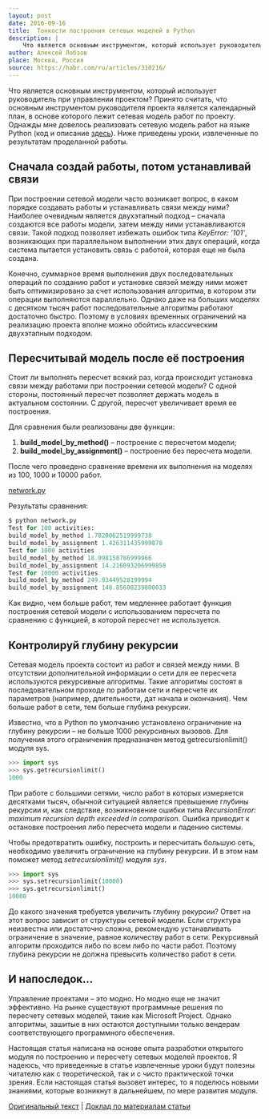 ```yaml
---
layout: post
date: 2016-09-16
title:  Тонкости построения сетевых моделей в Python
description: |
    Что является основным инструментом, который использует руководитель при управлении проектом? Принято считать, что основным инструментом руководителя проекта является календарный план, в основе которого лежит сетевая модель работ по проекту. Однажды мне довелось реализовать сетевую модель работ на языке Python (код и описание <a href="https://github.com/alobzov/predict">здесь</a>). Ниже приведены уроки, извлеченные по результатам проделанной работы.
author: Алексей Лобзов
place: Москва, Россия
source: https://habr.com/ru/articles/310216/
---
```


Что является основным инструментом, который использует руководитель при управлении проектом? Принято считать, что основным инструментом руководителя проекта является календарный план, в основе которого лежит сетевая модель работ по проекту. Однажды мне довелось реализовать сетевую модель работ на языке Python (код и описание [здесь](https://github.com/alobzov/predict)). Ниже приведены уроки, извлеченные по результатам проделанной работы.

## Сначала создай работы, потом устанавливай связи

При построении сетевой модели часто возникает вопрос, в каком порядке создавать работы и устанавливать связи между ними? Наиболее очевидным является двухэтапный подход – сначала создаются все работы модели, затем между ними устанавливаются связи. Такой подход позволяет избежать ошибок типа *KeyError: '101'*, возникающих при параллельном выполнении этих двух операций, когда система пытается установить связь с работой, которая еще не была создана.

Конечно, суммарное время выполнения двух последовательных операций по созданию работ и установке связей между ними может быть оптимизировано за счет использования алгоритма, в котором эти операции выполняются параллельно. Однако даже на больших моделях с десятком тысяч работ последовательные алгоритмы работают достаточно быстро. Поэтому в условиях временных ограничений на реализацию проекта вполне можно обойтись классическим двухэтапным подходом.

## Пересчитывай модель после её построения

Стоит ли выполнять пересчет всякий раз, когда происходит установка связи между работами при построении сетевой модели? С одной стороны, постоянный пересчет позволяет держать модель в актуальном состоянии. С другой, пересчет увеличивает время ее построения.

Для сравнения были реализованы две функции:

1. **build_model_by_method()** – построение с пересчетом модели;
2. **build_model_by_assignment()** – построение без пересчета модели.

После чего проведено сравнение времени их выполнения на моделях из 100, 1000 и 10000 работ.

[network.py](https://github.com/alobzov/predict/blob/master/Тонкости%20построения%20сетевых%20моделей%20в%20Python/network.py)

Результаты сравнения:

```python
$ python network.py
Test for 100 activities:
build_model_by_method 1.7820062519999738
build_model_by_assignment 1.426311435999878
Test for 1000 activities
build_model_by_method 18.998158786999966
build_model_by_assignment 14.216093206999858
Test for 10000 activities
build_model_by_method 249.93449528199994
build_model_by_assignment 148.85600239800033
```

Как видно, чем больше работ, тем медленнее работает функция построения сетевой модели с использованием пересчета по сравнению с функцией, в которой пересчет не используется.

## Контролируй глубину рекурсии

Сетевая модель проекта состоит из работ и связей между ними. В отсутствии дополнительной информации о сети для ее пересчета используются рекурсивные алгоритмы. Такие алгоритмы состоят в последовательном проходе по работам сети и пересчете их параметров (например, длительности, дат начала и окончания). Чем больше работ в сети, тем больше глубина рекурсии.

Известно, что в Python по умолчанию установлено ограничение на глубину рекурсии – не больше 1000 рекурсивных вызовов. Для получения этого ограничения предназначен метод getrecursionlimit() модуля sys.

```python
>>> import sys
>>> sys.getrecursionlimit()
1000
```

При работе с большими сетями, число работ в которых измеряется десятками тысяч, обычной ситуацией является превышение глубины рекурсии и, как следствие, возникновение ошибки типа *RecursionError: maximum recursion depth exceeded in comparison*. Ошибка приводит к остановке построения либо пересчета модели и падению системы.

Чтобы предотвратить ошибку, построить и пересчитать большую сеть, необходимо увеличить ограничение на глубину рекурсии. И в этом нам поможет метод *setrecursionlimit()* модуля *sys*.

```python
>>> import sys
>>> sys.setrecursionlimit(10000)
>>> sys.getrecursionlimit()
10000
```

До какого значения требуется увеличить глубину рекурсии? Ответ на этот вопрос зависит от структуры сетевой модели. Если структура неизвестна или достаточно сложна, рекомендую устанавливать ограничение в значение, равное количеству работ в сети. Рекурсивный алгоритм проходится либо по всем либо по части работ. Поэтому глубина рекурсии не должна превысить количество работ в сети.

## И напоследок…

Управление проектами – это модно. Но модно еще не значит эффективно. На рынке существуют программные решения по пересчету сетевых моделей, такие как Microsoft Project. Однако алгоритмы, зашитые в них остаются доступными только вендерам соответствующего программного обеспечения.

Настоящая статья написана на основе опыта разработки открытого модуля по построению и пересчету сетевых моделей проектов. Я надеюсь, что приведенные в статье извлеченные уроки будут полезны читателю как с теоретической, так и с чисто практической точки зрения. Если настоящая статья вызовет интерес, то я поделюсь новыми знаниями, которые возникнут в дальнейшем, по мере развития модуля.

[Оригинальный текст](https://habr.com/ru/articles/310216/)
|
[Доклад по материалам статьи](https://moscowpython.ru/meetup/39/ispolzovanie-python-dlja-postroenija-setevyh-model/)